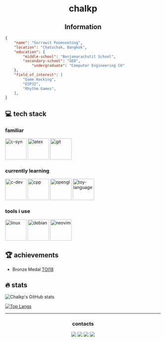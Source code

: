 <h1 align='center'>
	chalkp
</h1>

<h2 align='center'>Information</h2>

```json
{
	"name": "Sorrawit Poomseetong",
	"location": "Chatuchak, Bangkok",
	"education": {
		"middle-school": "Benjamarachutit School",
		"secondary-school": "GED",
        	"undergraduate": "Computer Engineering CU"
	},
	"field_of_interest": [
		"Game Hacking",
		"ESP32",
		"Rhythm Games",
	],
}
```

<h2>💻&nbsp;tech stack</h2>
<h3>familiar</h3>
<p align='left'>
	<img src="https://cdn.jsdelivr.net/gh/devicons/devicon/icons/c/c-line.svg" alt="c-syn" width="69" height="69"/>
	<img src="https://cdn.jsdelivr.net/gh/devicons/devicon/icons/latex/latex-original.svg" alt="latex" width="69" height="69"/>
	<img src="https://cdn.jsdelivr.net/gh/devicons/devicon/icons/git/git-plain.svg" alt="git" width="69" height="69"/>
</p>
<h3>currently learning</h3>
<p align='left'>
	<img src="https://cdn.jsdelivr.net/gh/devicons/devicon/icons/c/c-line.svg" alt="c-dev" width="69" height="69"/>
	<img src="https://cdn.jsdelivr.net/gh/devicons/devicon/icons/cplusplus/cplusplus-line.svg" alt="cpp" width="69" height="69"/>
	<img src="https://cdn.jsdelivr.net/gh/devicons/devicon/icons/opengl/opengl-original.svg" alt="opengl" width="69" height="69"/>
	<img src="https://cdn.jsdelivr.net/gh/devicons/devicon/icons/python/python-original.svg" alt="toy-language" width="69" height="69"/>
</p>
<h3>tools i use</h3>
<p align='left'>
	<img src="https://cdn.jsdelivr.net/gh/devicons/devicon/icons/linux/linux-plain.svg" alt="linux" width="69" height="69"/>
	<img src="https://cdn.jsdelivr.net/gh/devicons/devicon/icons/debian/debian-plain.svg" alt="debian" width="69" height="69"/>
	<img src="https://cdn.jsdelivr.net/gh/devicons/devicon/icons/vim/vim-plain.svg" alt="neovim" width="69" height="69"/>
</p>


<h2>🏆&nbsp;achievements</h2>

- Bronze Medal [TOI18](https://toi18.science.cmu.ac.th/)

<h2>🔥&nbsp;stats</h2>

![Chalkp's GitHub stats](https://github-readme-stats.vercel.app/api?username=chalkp&show_icons=true&theme=radical)

[![Top Langs](https://github-readme-stats.vercel.app/api/top-langs/?username=chalkp&layout=donut)](https://github.com/anuraghazra/github-readme-stats)

---
<h3 align = 'center'>
	contacts
</h3>
<p align="center">
	<a href="mailto:contact@chalkp.com"><img src="https://img.shields.io/badge/email-%236D4AFF.svg?style=for-the-badge&logo=Protonmail&logoColor=white"></a>
	<a href="https://instagram.com/chalk.cpp"><img src="https://img.shields.io/badge/chalk.cpp-%23E4405F.svg?style=for-the-badge&logo=Instagram&logoColor=white"></a>
	<a href="https://facebook.com/chalkp"><img src="https://img.shields.io/badge/Sorrawit-%231877F2.svg?style=for-the-badge&logo=Facebook&logoColor=white"></a>
	<a href="https://discord.com"><img src="https://img.shields.io/badge/@chalkp-%235865F2.svg?style=for-the-badge&logo=Discord&logoColor=white"></a>
</p>
